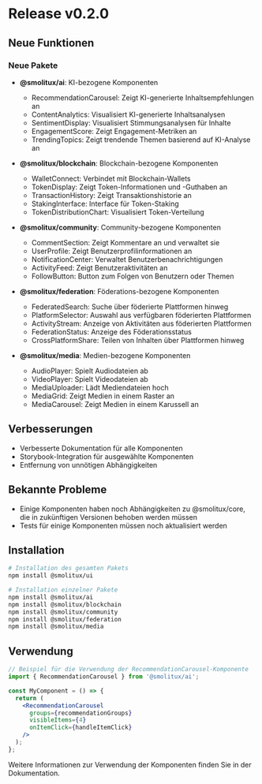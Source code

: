 # Release v0.2.0

## Neue Funktionen

### Neue Pakete

- **@smolitux/ai**: KI-bezogene Komponenten
  - RecommendationCarousel: Zeigt KI-generierte Inhaltsempfehlungen an
  - ContentAnalytics: Visualisiert KI-generierte Inhaltsanalysen
  - SentimentDisplay: Visualisiert Stimmungsanalysen für Inhalte
  - EngagementScore: Zeigt Engagement-Metriken an
  - TrendingTopics: Zeigt trendende Themen basierend auf KI-Analyse an

- **@smolitux/blockchain**: Blockchain-bezogene Komponenten
  - WalletConnect: Verbindet mit Blockchain-Wallets
  - TokenDisplay: Zeigt Token-Informationen und -Guthaben an
  - TransactionHistory: Zeigt Transaktionshistorie an
  - StakingInterface: Interface für Token-Staking
  - TokenDistributionChart: Visualisiert Token-Verteilung

- **@smolitux/community**: Community-bezogene Komponenten
  - CommentSection: Zeigt Kommentare an und verwaltet sie
  - UserProfile: Zeigt Benutzerprofilinformationen an
  - NotificationCenter: Verwaltet Benutzerbenachrichtigungen
  - ActivityFeed: Zeigt Benutzeraktivitäten an
  - FollowButton: Button zum Folgen von Benutzern oder Themen

- **@smolitux/federation**: Föderations-bezogene Komponenten
  - FederatedSearch: Suche über föderierte Plattformen hinweg
  - PlatformSelector: Auswahl aus verfügbaren föderierten Plattformen
  - ActivityStream: Anzeige von Aktivitäten aus föderierten Plattformen
  - FederationStatus: Anzeige des Föderationsstatus
  - CrossPlatformShare: Teilen von Inhalten über Plattformen hinweg

- **@smolitux/media**: Medien-bezogene Komponenten
  - AudioPlayer: Spielt Audiodateien ab
  - VideoPlayer: Spielt Videodateien ab
  - MediaUploader: Lädt Mediendateien hoch
  - MediaGrid: Zeigt Medien in einem Raster an
  - MediaCarousel: Zeigt Medien in einem Karussell an

## Verbesserungen

- Verbesserte Dokumentation für alle Komponenten
- Storybook-Integration für ausgewählte Komponenten
- Entfernung von unnötigen Abhängigkeiten

## Bekannte Probleme

- Einige Komponenten haben noch Abhängigkeiten zu @smolitux/core, die in zukünftigen Versionen behoben werden müssen
- Tests für einige Komponenten müssen noch aktualisiert werden

## Installation

```bash
# Installation des gesamten Pakets
npm install @smolitux/ui

# Installation einzelner Pakete
npm install @smolitux/ai
npm install @smolitux/blockchain
npm install @smolitux/community
npm install @smolitux/federation
npm install @smolitux/media
```

## Verwendung

```jsx
// Beispiel für die Verwendung der RecommendationCarousel-Komponente
import { RecommendationCarousel } from '@smolitux/ai';

const MyComponent = () => {
  return (
    <RecommendationCarousel
      groups={recommendationGroups}
      visibleItems={4}
      onItemClick={handleItemClick}
    />
  );
};
```

Weitere Informationen zur Verwendung der Komponenten finden Sie in der Dokumentation.